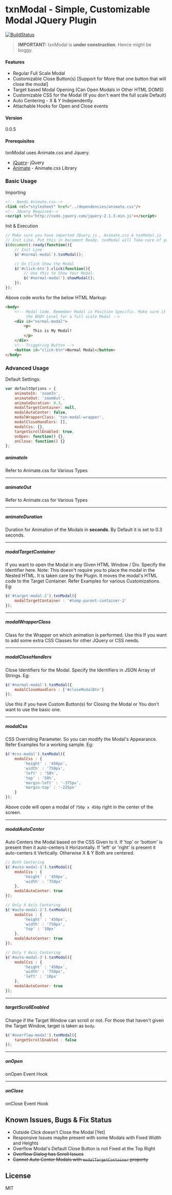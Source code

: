 # txnModal - Simple, Customizable Modal JQuery Plugin
[![BuildStatus](https://travis-ci.org/vasumahesh1/txnModal.svg?branch=master)](https://travis-ci.org/vasumahesh1/txnModal)

> **IMPORTANT:**
> txnModal is **under construction**.
> Hence might be buggy.

#### Features
* Regular Full Scale Modal
* Customizable Close Button(s) [Support for More that one button that will close the modal]
* Target based Modal Opening (Can Open Modals in Other HTML DOMS)
* Customizable CSS for the Modal (If you don't want the full scale Default)
* Auto Centering - X & Y Independently.
* Attachable Hooks for Open and Close events

#### Version
0.0.5

#### Prerequisites

txnModal uses Animate.css and Jquery.

* [jQuery]- jQuery
* [Animate] - Animate.css Library

### Basic Usage

Importing
```html
<!-- Needs Animate.css-->
<link rel="stylesheet" href="../dependencies/animate.css"/>
<!-- JQuery Required-->
<script src="http://code.jquery.com/jquery-2.1.3.min.js"></script>
```
Init & Execution
```js
// Make sure you have imported JQuery.js , Animate.css & txnModal.js
// Init Line. Put this in Document Ready. txnModal will Take care of your DOM.
$(document).ready(function(){
    // Init Line
    $('#normal-modal').txnModal();

    // On Click Show the Modal
    $('#click-btn').click(function(){
        // Use this to Show Your Modal.
        $('#normal-modal').showModal();
    });
});
```

Above code works for the below HTML Markup:
```html
<body>
    <!-- Modal Code. Remember Modal is Position Specific. Make sure it is at
         the BODY Level for a full scale Modal -->
    <div id="normal-modal">
        <p>
            This is My Modal!
        </p>
    </div>
    <!-- Triggering Button -->
    <button id="click-btn">Normal Modal</button>
</body>
```

### Advanced Usage

Default Settings:
```js
var defaultOptions = {
    animateIn: 'zoomIn',
    animateOut: 'zoomOut',
    animateDuration: 0.3,
    modalTargetContainer: null,
    modalAutoCenter: false,
    modalWrapperClass: 'txn-modal-wrapper',
    modalCloseHandlers: [],
    modalCss: {},
    targetScrollEnabled: true,
    onOpen: function() {},
    onClose: function() {}
};
```
##### animateIn
Refer to Animate.css for Various Types

---

##### animateOut
Refer to Animate.css for Various Types

---

##### animateDuration
Duration for Animation of the Modals in **seconds**. By Default it is set to 0.3 seconds.

---

##### modalTargetContainer
If you want to open the Modal in any Given HTML Window / Div. Specify the Identifier here. Note: This doesn't require you to place the modal in the Nested HTML. It is taken care by the Plugin. It moves the modal's HTML code to the Target Container. Refer Examples for various Customizations.
Eg:
```js
$('#target-modal-2').txnModal({ 
    modalTargetContainer : '#temp-parent-container-2'
});
```

---

##### modalWrapperClass
Class for the Wrapper on which animation is performed. Use this If you want to
add some extra CSS Classes for other JQuery or CSS needs.

---

##### modalCloseHandlers
Close Identifiers for the Modal. Specify the Identifiers in JSON Array of Strings.
Eg:
```js
$('#normal-modal').txnModal({
    modalCloseHandlers : ['#closeModalBtn']
});
```
Use this if you have Custom Button(s) for Closing the Modal or You don't want to use the basic one.

---

##### modalCss
CSS Overriding Parameter. So you can modify the Modal's Appearance. Refer
Examples for a working sample.
Eg:
```js
$('#css-modal').txnModal({ 
    modalCss : { 
        'height' : '450px',
        'width' : '750px',
        'left' : '50%',
        'top' : '50%',
        'margin-left' : '-375px',
        'margin-top' : '-225px'
    }
});
```
Above code will open a modal of `750p x 450p` right in the center of the screen.

---

##### modalAutoCenter
Auto Centers the Modal based on the CSS Given to it. If 'top' or 'bottom' is present then it auto-centers it Horizontally. If 'left' or 'right' is present it auto-centers it Vertically. Otherwise X & Y Both are centered.

```js
// Both Centering
$('#auto-modal-1').txnModal({ 
    modalCss : { 
        'height' : '450px',
        'width' : '750px'
    },
    modalAutoCenter: true
});

// Only X Axis Centering
$('#auto-modal-2').txnModal({ 
    modalCss : { 
        'height' : '450px',
        'width' : '750px',
        'top' : '10px'
    },
    modalAutoCenter: true
});

// Only Y Axis Centering
$('#auto-modal-3').txnModal({ 
    modalCss : { 
        'height' : '450px',
        'width' : '750px',
        'left' : '10px'
    },
    modalAutoCenter: true
});
```

---

##### targetScrollEnabled
Change if the Target Window can scroll or not. For those that haven't given the
Target Window, target is taken as `body`.

```js
$('#overflow-modal').txnModal({
    targetScrollEnabled : false
});
```

---

##### onOpen
onOpen Event Hook

---

##### onClose
onClose Event Hook

Known Issues, Bugs & Fix Status
----
* Outside Click doesn't Close the Modal [Yet]
* Responsive Issues maybe present with some Modals with Fixed Width and Heights
* Overflow Modal's Default Close Button is not Fixed at the Top Right
* ~~Overflow Dialog has Scroll Issues~~
* ~~Cannot Auto Center Modals with `modalTargetContainer` property~~

License
----
MIT


[jQuery]:http://jquery.com
[Animate]:https://github.com/daneden/animate.css

